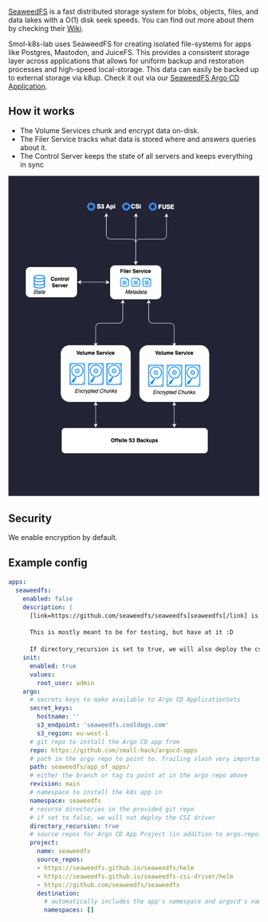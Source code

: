 [SeaweedFS](https://github.com/seaweedfs/seaweedfs) is a fast distributed storage system for blobs, objects, files, and data lakes with a O(1) disk seek speeds. You can find out more about them by checking their [Wiki](https://github.com/seaweedfs/seaweedfs/wiki). 

Smol-k8s-lab uses SeaweedFS for creating isolated file-systems for apps like Postgres, Mastodon, and JuiceFS. This provides a consistent storage layer across applications that allows for uniform backup and restoration processes and high-speed local-storage. This data can easily be backed up to external storage via k8up. Check it out via our [SeaweedFS Argo CD Application](https://github.com/small-hack/argocd-apps/tree/main/seaweedfs).

## How it works

- The Volume Services chunk and encrypt data on-disk.
- The Filer Service tracks what data is stored where and answers queries about it.
- The Control Server keeps the state of all servers and keeps everything in sync

<p align="center">
  <a href="../../assets/images/seaweedfs.drawio.png">
      <img src="../../assets/images/seaweedfs.drawio.png">
  </a>
</p>

## Security

We enable encryption by default.

## Example config

```yaml
apps:
  seaweedfs:
    enabled: false
    description: |
      [link=https://github.com/seaweedfs/seaweedfs]seaweedfs[/link] is a filesystem with an exposable S3 endpoint.

      This is mostly meant to be for testing, but have at it :D

      If directory_recursion is set to true, we will also deploy the csi driver.
    init:
      enabled: true
      values:
        root_user: admin
    argo:
      # secrets keys to make available to Argo CD ApplicationSets
      secret_keys:
        hostname: ''
        s3_endpoint: 'seaweedfs.cooldogs.com'
        s3_region: eu-west-1
      # git repo to install the Argo CD app from
      repo: https://github.com/small-hack/argocd-apps
      # path in the argo repo to point to. Trailing slash very important!
      path: seaweedfs/app_of_apps/
      # either the branch or tag to point at in the argo repo above
      revision: main
      # namespace to install the k8s app in
      namespace: seaweedfs
      # recurse directories in the provided git repo
      # if set to false, we will not deploy the CSI driver
      directory_recursion: true
      # source repos for Argo CD App Project (in addition to argo.repo)
      project:
        name: seaweedfs
        source_repos:
        - https://seaweedfs.github.io/seaweedfs/helm
        - https://seaweedfs.github.io/seaweedfs-csi-driver/helm
        - https://github.com/seaweedfs/seaweedfs
        destination:
          # automatically includes the app's namespace and argocd's namespace
          namespaces: []
```
